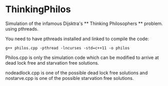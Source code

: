 # ThinkingPhilos

Simulation of the infamous Dijsktra's  ** Thinking Philosophers ** problem. using pthreads.

You need to have pthreads installed and linked to compile the code:

```
g++ philos.cpp -pthread -lncurses -std=c++11 -o philos
```

Philos.cpp is only the simulation code which can be modified to arrive at dead lock free and starvation free solutions.

nodeadlock.cpp is one of the possible dead lock free solutions and nostarve.cpp is one of the possible starvation free solutions.
